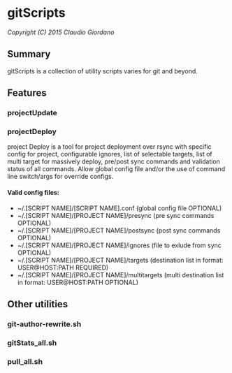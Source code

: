 # gitScripts

*Copyright (C) 2015 Claudio Giordano*

## Summary

gitScripts is a collection of utility scripts varies for git and beyond.

## Features

### projectUpdate


### projectDeploy

project Deploy is a tool for project deployment over rsync with specific config for project,
configurable ignores, list of selectable targets, list of multi target for massively deploy, pre/post sync commands and validation status of all commands.
Allow global config file and/or the use of command line switch/args for override configs.

#### Valid config files:

* ~/.[SCRIPT NAME]/[SCRIPT NAME].conf           (global config file OPTIONAL)
* ~/.[SCRIPT NAME]/[PROJECT NAME]/presync       (pre sync commands OPTIONAL)
* ~/.[SCRIPT NAME]/[PROJECT NAME]/postsync      (post sync commands OPTIONAL)
* ~/.[SCRIPT NAME]/[PROJECT NAME]/ignores       (file to exlude from sync OPTIONAL)
* ~/.[SCRIPT NAME]/[PROJECT NAME]/targets       (destination list in format: USER@HOST:PATH  REQUIRED)
* ~/.[SCRIPT NAME]/[PROJECT NAME]/multitargets  (multi destination list in format: USER@HOST:PATH  OPTIONAL)

## Other utilities

### git-author-rewrite.sh
### gitStats_all.sh
### pull_all.sh
